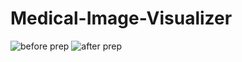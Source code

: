 # Medical-Image-Visualizer
![before prep ](https://github.com/prremsss/Medical-Image-Visualizer/assets/31516436/fdec0b7a-09e6-48a5-a432-478e80314dfc)
![after prep](https://github.com/prremsss/Medical-Image-Visualizer/assets/31516436/a9a559bd-0156-4bf6-9bf6-5b84bf2e0f3e)
